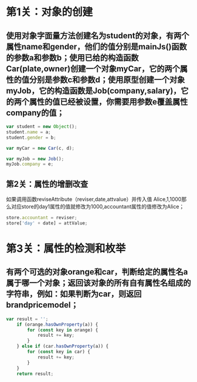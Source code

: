 # 第1关：对象的创建

## 使用对象字面量方法创建名为student的对象，有两个属性name和gender，他们的值分别是mainJs()函数的参数a和参数b；使用已给的构造函数Car(plate,owner)创建一个对象myCar，它的两个属性的值分别是参数c和参数d；使用原型创建一个对象myJob，它的构造函数是Job(company,salary)，它的两个属性的值已经被设置，你需要用参数e覆盖属性company的值；

```javascript
var student = new Object();
student.name = a;
student.gender = b;

var myCar = new Car(c, d);

var myJob = new Job();
myJob.company = e;
```


## 第2关：属性的增删改查

如果调用函数reviseAttribute（reviser,date,attvalue）并传入值 Alice,1,1000那么对应store的day1属性的值就修改为1000,accountant属性的值修改为Alice；

```javascript
store.accountant = reviser;
store['day' + date] = attValue;
```


# 第3关：属性的检测和枚举

## 有两个可选的对象orange和car，判断给定的属性名a属于哪一个对象；返回该对象的所有自有属性名组成的字符串，例如：如果判断为car，则返回brandpricemodel；

```javascript
var result = '';
    if (orange.hasOwnProperty(a)) {
        for (const key in orange) {
            result += key;
        }
    } else if (car.hasOwnProperty(a)) {
        for (const key in car) {
            result += key;
        }
    }
    return result;
```